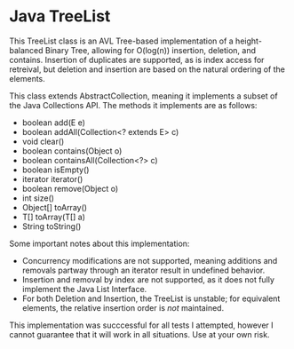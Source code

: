 # Java  TreeList
This TreeList class is an AVL Tree-based implementation of a height-balanced Binary Tree, allowing for O(log(n)) insertion, deletion, and contains. Insertion of duplicates are supported, as is index access for retreival, but deletion and insertion are based on the natural ordering of the elements. 

This class extends AbstractCollection, meaning it implements a subset of the Java Collections API. The methods it implements are as follows:
* boolean add(E e)
* boolean addAll(Collection<? extends E> c)
* void clear()
* boolean contains(Object o)
* boolean containsAll(Collection<?> c)
* boolean isEmpty()
* iterator<E> iterator()
* boolean remove(Object o)
* int size()
* Object[] toArray()
* <T> T[] toArray(T[] a)
* String toString()

Some important notes about this implementation:
* Concurrency modifications are not supported, meaning additions and removals partway through an iterator result in undefined behavior.
* Insertion and removal by index are not supported, as it does not fully implement the Java List Interface.
* For both Deletion and Insertion, the TreeList is unstable; for equivalent elements, the relative insertion order is *not* maintained.

This implementation was succcessful for all tests I attempted, however I cannot guarantee that it will work in all situations. Use at your own risk.

